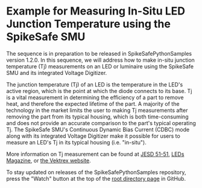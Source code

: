 # Example for Measuring In-Situ LED Junction Temperature using the SpikeSafe SMU

The sequence is in preparation to be released in SpikeSafePythonSamples version 1.2.0. In this sequence, we will address how to make in-situ junction temperature (Tj) measurements on an LED or luminaire using the SpikeSafe SMU and its integrated Voltage Digitizer.

The junction temperature (Tj) of an LED is the temperature in the LED's active region, which is the point at which the diode connects to its base. Tj is a vital measurement in determining the efficiency of a part to remove heat, and therefore the expected lifetime of the part. A majority of the technology in the market limits the user to making Tj measurements after removing the part from its typical housing, which is both time-consuming and does not provide an accurate comparison to the part's typical operating Tj. The SpikeSafe SMU's Continuous Dynamic Bias Current (CDBC) mode along with its integrated Voltage Digitizer make it possible for users to measure an LED's Tj in its typical housing (i.e. "in-situ").

More information on Tj measurement can be found at [JESD 51-51](https://www.jedec.org/sites/default/files/docs/JESD51-51.pdf), [LEDs Magazine](https://www.ledsmagazine.com/manufacturing-services-testing/article/14173251/jedec-technique-simplifies-led-junction-temperature-measurement), or [the Vektrex website](https://www.vektrex.com/news-articles/category/applications/junction-temperature-tj/).

To stay updated on releases of the SpikeSafePythonSamples repository, press the "Watch" button at the top of the [root directory page](../../) in GitHub.
